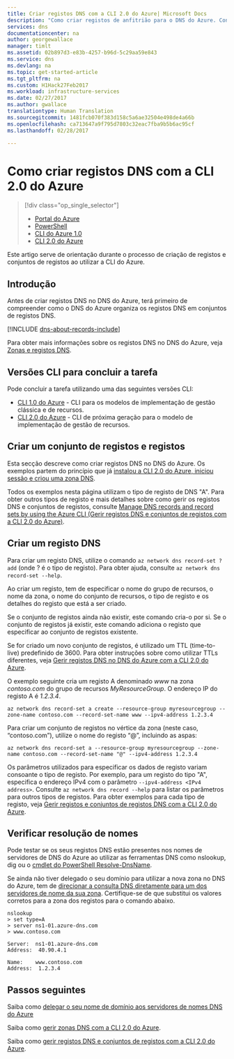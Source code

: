 ```yaml
---
title: Criar registos DNS com a CLI 2.0 do Azure| Microsoft Docs
description: "Como criar registos de anfitrião para o DNS do Azure. Configurar conjuntos de registo e registos ao utilizar a CLI 2.0 do Azure"
services: dns
documentationcenter: na
author: georgewallace
manager: timlt
ms.assetid: 02b897d3-e83b-4257-b96d-5c29aa59e843
ms.service: dns
ms.devlang: na
ms.topic: get-started-article
ms.tgt_pltfrm: na
ms.custom: H1Hack27Feb2017
ms.workload: infrastructure-services
ms.date: 02/27/2017
ms.author: gwallace
translationtype: Human Translation
ms.sourcegitcommit: 1481fcb070f383d158c5a6ae32504e498de4a66b
ms.openlocfilehash: ca713647a9f795d7803c32eac7fba9b5b6ac95cf
ms.lasthandoff: 02/28/2017

---
```


# <a name="how-to-create-dns-records-using-the-azure-cli-20"></a>Como criar registos DNS com a CLI 2.0 do Azure

> [!div class="op_single_selector"]
> * [Portal do Azure](dns-getstarted-create-recordset-portal.md)
> * [PowerShell](dns-getstarted-create-recordset.md)
> * [CLI do Azure 1.0](dns-getstarted-create-recordset-cli-nodejs.md)
> * [CLI 2.0 do Azure](dns-getstarted-create-recordset-cli.md)

Este artigo serve de orientação durante o processo de criação de registos e conjuntos de registos ao utilizar a CLI do Azure.

## <a name="introduction"></a>Introdução

Antes de criar registos DNS no DNS do Azure, terá primeiro de compreender como o DNS do Azure organiza os registos DNS em conjuntos de registos DNS.

[!INCLUDE [dns-about-records-include](../../includes/dns-about-records-include.md)]

Para obter mais informações sobre os registos DNS no DNS do Azure, veja [Zonas e registos DNS](dns-zones-records.md).

## <a name="cli-versions-to-complete-the-task"></a>Versões CLI para concluir a tarefa

Pode concluir a tarefa utilizando uma das seguintes versões CLI:

* [CLI 1.0 do Azure](dns-getstarted-create-recordset-cli-nodejs.md) - CLI para os modelos de implementação de gestão clássica e de recursos.
* [CLI 2.0 do Azure](dns-getstarted-create-recordset-cli.md) - CLI de próxima geração para o modelo de implementação de gestão de recursos.

## <a name="create-a-record-set-and-record"></a>Criar um conjunto de registos e registos

Esta secção descreve como criar registos DNS no DNS do Azure. Os exemplos partem do princípio que já [instalou a CLI 2.0 do Azure, iniciou sessão e criou uma zona DNS](dns-getstarted-create-dnszone-cli.md).

Todos os exemplos nesta página utilizam o tipo de registo de DNS "A". Para obter outros tipos de registo e mais detalhes sobre como gerir os registos DNS e conjuntos de registos, consulte [Manage DNS records and record sets by using the Azure CLI (Gerir registos DNS e conjuntos de registos com a CLI 2.0 do Azure)](dns-operations-recordsets-cli.md).

## <a name="create-a-dns-record"></a>Criar um registo DNS

Para criar um registo DNS, utilize o comando `az network dns record-set ? add` (onde ? é o tipo de registo). Para obter ajuda, consulte `az network dns record-set --help`.

Ao criar um registo, tem de especificar o nome do grupo de recursos, o nome da zona, o nome do conjunto de recursos, o tipo de registo e os detalhes do registo que está a ser criado.

Se o conjunto de registos ainda não existir, este comando cria-o por si. Se o conjunto de registos já existir, este comando adiciona o registo que especificar ao conjunto de registos existente. 

Se for criado um novo conjunto de registos, é utilizado um TTL (time-to-live) predefinido de 3600. Para obter instruções sobre como utilizar TTLs diferentes, veja [Gerir registos DNS no DNS do Azure com a CLI 2.0 do Azure](dns-operations-recordsets-cli.md).

O exemplo seguinte cria um registo A denominado *www* na zona *contoso.com* do grupo de recursos *MyResourceGroup*. O endereço IP do registo A é *1.2.3.4*.

```azurecli
az network dns record-set a create --resource-group myresourcegroup --zone-name contoso.com --record-set-name www --ipv4-address 1.2.3.4
```

Para criar um conjunto de registos no vértice da zona (neste caso, “contoso.com”), utilize o nome do registo “@”, incluindo as aspas:

```azurecli
az network dns record-set a --resource-group myresourcegroup --zone-name contoso.com --record-set-name "@" --ipv4-address 1.2.3.4
```

Os parâmetros utilizados para especificar os dados de registo variam consoante o tipo de registo. Por exemplo, para um registo do tipo "A", especifica o endereço IPv4 com o parâmetro `--ipv4-address <IPv4 address>`. Consulte `az network dns record --help` para listar os parâmetros para outros tipos de registos. Para obter exemplos para cada tipo de registo, veja [Gerir registos e conjuntos de registos DNS com a CLI 2.0 do Azure](dns-operations-recordsets-cli.md).


## <a name="verify-name-resolution"></a>Verificar resolução de nomes

Pode testar se os seus registos DNS estão presentes nos nomes de servidores de DNS do Azure ao utilizar as ferramentas DNS como nslookup, dig ou o [cmdlet do PowerShell Resolve-DnsName](https://technet.microsoft.com/library/jj590781.aspx).

Se ainda não tiver delegado o seu domínio para utilizar a nova zona no DNS do Azure, tem de [direcionar a consulta DNS diretamente para um dos servidores de nome da sua zona](dns-getstarted-create-dnszone.md#test-name-servers). Certifique-se de que substitui os valores corretos para a zona dos registos para o comando abaixo.

```
nslookup
> set type=A
> server ns1-01.azure-dns.com
> www.contoso.com

Server:  ns1-01.azure-dns.com
Address:  40.90.4.1

Name:    www.contoso.com
Address:  1.2.3.4
```

## <a name="next-steps"></a>Passos seguintes

Saiba como [delegar o seu nome de domínio aos servidores de nomes DNS do Azure](dns-domain-delegation.md)

Saiba como [gerir zonas DNS com a CLI 2.0 do Azure](dns-operations-dnszones-cli.md).

Saiba como [gerir registos DNS e conjuntos de registos com a CLI 2.0 do Azure](dns-operations-recordsets-cli.md).


